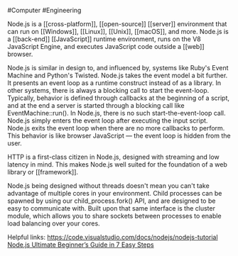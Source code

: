 #Computer #Engineering 

Node.js is a [[cross-platform]], [[open-source]] [[server]] environment that can run on [[Windows]], [[Linux]], [[Unix]], [[macOS]], and more. Node.js is a [[back-end]] [[JavaScript]] runtime environment, runs on the V8 JavaScript Engine, and executes JavaScript code outside a [[web]] browser.

Node.js is similar in design to, and influenced by, systems like Ruby's Event Machine and Python's Twisted. Node.js takes the event model a bit further. It presents an event loop as a runtime construct instead of as a library. In other systems, there is always a blocking call to start the event-loop. Typically, behavior is defined through callbacks at the beginning of a script, and at the end a server is started through a blocking call like EventMachine::run(). In Node.js, there is no such start-the-event-loop call. Node.js simply enters the event loop after executing the input script. Node.js exits the event loop when there are no more callbacks to perform. This behavior is like browser JavaScript — the event loop is hidden from the user.

HTTP is a first-class citizen in Node.js, designed with streaming and low latency in mind. This makes Node.js well suited for the foundation of a web library or [[framework]].

Node.js being designed without threads doesn't mean you can't take advantage of multiple cores in your environment. Child processes can be spawned by using our child_process.fork() API, and are designed to be easy to communicate with. Built upon that same interface is the cluster module, which allows you to share sockets between processes to enable load balancing over your cores.


Helpful links: 
https://code.visualstudio.com/docs/nodejs/nodejs-tutorial
[Node.js Ultimate Beginner’s Guide in 7 Easy Steps](https://www.youtube.com/watch?v=ENrzD9HAZK4&ab_channel=Fireship)
